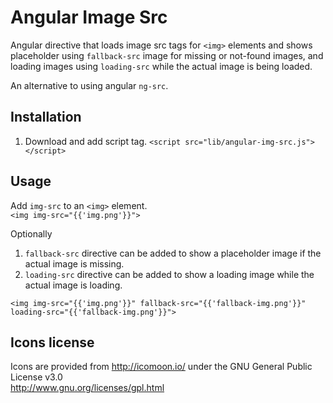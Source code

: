 Angular Image Src
=================

Angular directive that loads image src tags for `<img>` elements and shows placeholder using `fallback-src`
image for missing or not-found images, and loading images using `loading-src` while the actual image is 
being loaded.

An alternative to using angular `ng-src`.

## Installation
1. Download and add script tag.
`<script src="lib/angular-img-src.js"></script>`

## Usage
Add `img-src` to an `<img>` element.  
`<img img-src="{{'img.png'}}">`

Optionally 
1. `fallback-src` directive can be added to show a placeholder image if the actual image is missing.  
2. `loading-src` directive can be added to show a loading image while the actual image is loading.  
  
`<img img-src="{{'img.png'}}" fallback-src="{{'fallback-img.png'}}" loading-src="{{'fallback-img.png'}}">`


## Icons license
Icons are provided from http://icomoon.io/ under the GNU General Public License v3.0<br />
http://www.gnu.org/licenses/gpl.html
